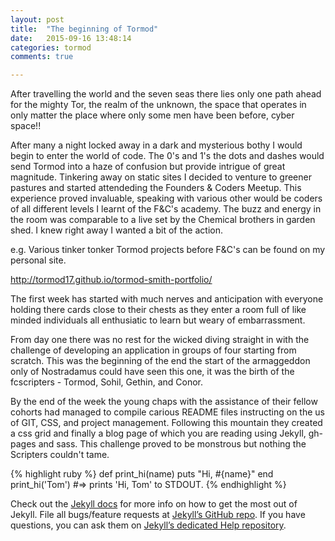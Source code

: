 ```yaml
---
layout: post
title:  "The beginning of Tormod"
date:   2015-09-16 13:48:14
categories: tormod
comments: true

---
```

After travelling the world and the seven seas there lies only one path ahead for the mighty Tor, the realm of the unknown, the space that operates in only matter the place where only some men have been before, cyber space!!

After many a night locked away in a dark and mysterious bothy I would begin to enter the world of code. The 0's and 1's the dots and dashes would send Tormod into a haze of confusion but provide intrigue of great magnitude. Tinkering away on static sites I decided to venture to greener pastures and started attendeding the Founders & Coders Meetup. This experience proved invaluable, speaking with various other would be coders of all different levels I learnt of the F&C's academy. The buzz and energy in the room was comparable to a live set by the Chemical brothers in garden shed. I knew right away I wanted a bit of the action.

e.g. Various tinker tonker Tormod projects before F&C's can be found on my personal site.

http://tormod17.github.io/tormod-smith-portfolio/

The first week has started with much nerves and anticipation with everyone holding there cards close to their chests as they enter a room full of like minded individuals all enthusiatic to learn but weary of embarrassment.

From day one there was no rest for the wicked diving straight in with the challenge of developing an application in groups of four starting from scratch. This was the beginning of the end the start of the armaggeddon only of Nostradamus could have seen this one, it was the birth of the fcscripters - Tormod, Sohil, Gethin, and Conor.

By the end of the week the young chaps with the assistance of their fellow cohorts had managed to compile carious README files instructing on the us of GIT, CSS, and project management. Following this mountain they created a css grid and finally a blog page of which you are reading using Jekyll, gh-pages and sass. This challenge proved to be monstrous but nothing the Scripters couldn't tame.  


{% highlight ruby %}
def print_hi(name)
  puts "Hi, #{name}"
end
print_hi('Tom')
#=> prints 'Hi, Tom' to STDOUT.
{% endhighlight %}

Check out the [Jekyll docs][jekyll] for more info on how to get the most out of Jekyll. File all bugs/feature requests at [Jekyll’s GitHub repo][jekyll-gh]. If you have questions, you can ask them on [Jekyll’s dedicated Help repository][jekyll-help].

[jekyll]:      http://jekyllrb.com
[jekyll-gh]:   https://github.com/jekyll/jekyll
[jekyll-help]: https://github.com/jekyll/jekyll-help
